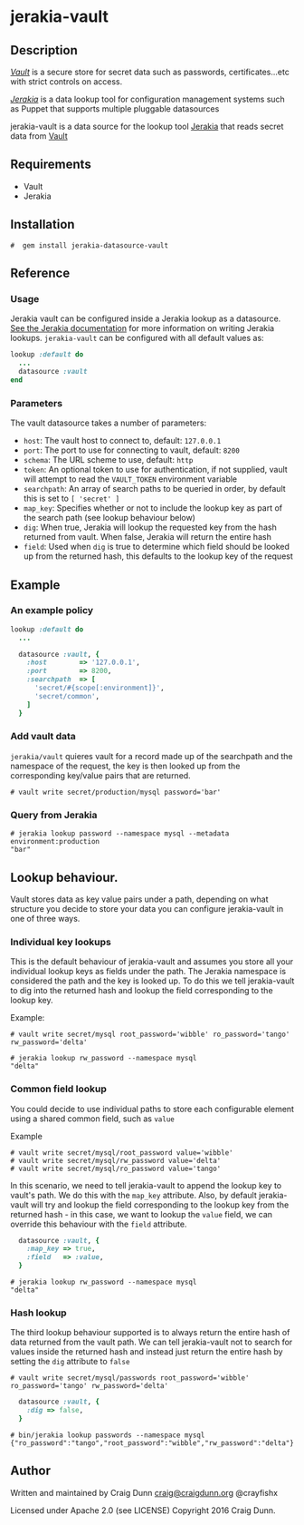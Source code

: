 # jerakia-vault

## Description

[_Vault_](http://vaultproject.io) is a secure store for secret data such as passwords, certificates...etc with strict controls on access. 

[_Jerakia_](http://jerakia.io) is a data lookup tool for configuration management systems such as Puppet that supports multiple pluggable datasources


jerakia-vault is a data source for the lookup tool [Jerakia](http://jerakia.io) that reads secret data from [Vault](http://vaultproject.io)

## Requirements

* Vault
* Jerakia

## Installation 

```
#  gem install jerakia-datasource-vault
```


## Reference 

### Usage

Jerakia vault can be configured inside a Jerakia lookup as a datasource.  [See the Jerakia documentation](http://jerakia.io/lookups/) for more information on writing Jerakia lookups.  `jerakia-vault` can be configured with all default values as:

```ruby
lookup :default do
  ...
  datasource :vault
end
```

### Parameters

The vault datasource takes a number of parameters:

* `host`: The vault host to connect to, default: `127.0.0.1`
* `port`: The port to use for connecting to vault, default: `8200`
* `schema`: The URL scheme to use, default: `http`
* `token`: An optional token to use for authentication, if not supplied, vault will attempt to read the `VAULT_TOKEN` environment variable
* `searchpath`: An array of search paths to be queried in order, by default this is set to `[ 'secret' ]`
* `map_key`: Specifies whether or not to include the lookup key as part of the search path (see lookup behaviour below)
* `dig`: When true, Jerakia will lookup the requested key from the hash returned from vault.  When false, Jerakia will return the entire hash
* `field`: Used when `dig` is true to determine which field should be looked up from the returned hash, this defaults to the lookup key of the request

## Example

### An example policy

```ruby
lookup :default do
  ...

  datasource :vault, {
    :host        => '127.0.0.1',
    :port        => 8200,
    :searchpath  => [
      'secret/#{scope[:environment]}',
      'secret/common',
    ]
  }
```


### Add vault data

`jerakia/vault` quieres vault for a record made up of the searchpath and the namespace of the request, the key is then looked up from the corresponding key/value pairs that are returned.

```
# vault write secret/production/mysql password='bar'
```

### Query from Jerakia

```
# jerakia lookup password --namespace mysql --metadata environment:production
"bar"
```

## Lookup behaviour.

Vault stores data as key value pairs under a path, depending on what structure you decide to store your data you can configure jerakia-vault in one of three ways.

### Individual key lookups

This is the default behaviour of jerakia-vault and assumes you store all your individual lookup keys as fields under the path.  The Jerakia namespace is considered the path and the key is looked up.  To do this we tell jerakia-vault to dig into the returned hash and lookup the field corresponding to the lookup key.

Example:

```
# vault write secret/mysql root_password='wibble' ro_password='tango' rw_password='delta'
```

```
# jerakia lookup rw_password --namespace mysql
"delta"
```
 
### Common field lookup

You could decide to use individual paths to store each configurable element using a shared common field, such as `value`

Example

```
# vault write secret/mysql/root_password value='wibble' 
# vault write secret/mysql/rw_password value='delta' 
# vault write secret/mysql/ro_password value='tango' 
```

In this scenario, we need to tell jerakia-vault to append the lookup key to vault's path.  We do this with the `map_key` attribute.  Also, by default jerakia-vault will try and lookup the field corresponding to the lookup key from the returned hash - in this case, we want to lookup the `value` field, we can override this behaviour with the `field` attribute. 

```ruby
  datasource :vault, {
    :map_key => true,
    :field   => :value,
  }
```

```
# jerakia lookup rw_password --namespace mysql
"delta"
```

### Hash lookup

The third lookup behaviour supported is to always return the entire hash of data returned from the vault path.  We can tell jerakia-vault not to search for values inside the returned hash and instead just return the entire hash by setting the `dig` attribute to `false`


```
# vault write secret/mysql/passwords root_password='wibble' ro_password='tango' rw_password='delta'
```


```ruby
  datasource :vault, {
    :dig => false,
  }
```

```
# bin/jerakia lookup passwords --namespace mysql
{"ro_password":"tango","root_password":"wibble","rw_password":"delta"}
```


## Author

Written and maintained by Craig Dunn <craig@craigdunn.org> @crayfishx

Licensed under Apache 2.0 (see LICENSE)
Copyright 2016 Craig Dunn.


